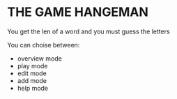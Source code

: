 # THE GAME HANGEMAN

You get the len of a word and you must guess the letters

You can choise between:
 - overview mode
 - play mode
 - edit mode
 - add mode
 - help mode